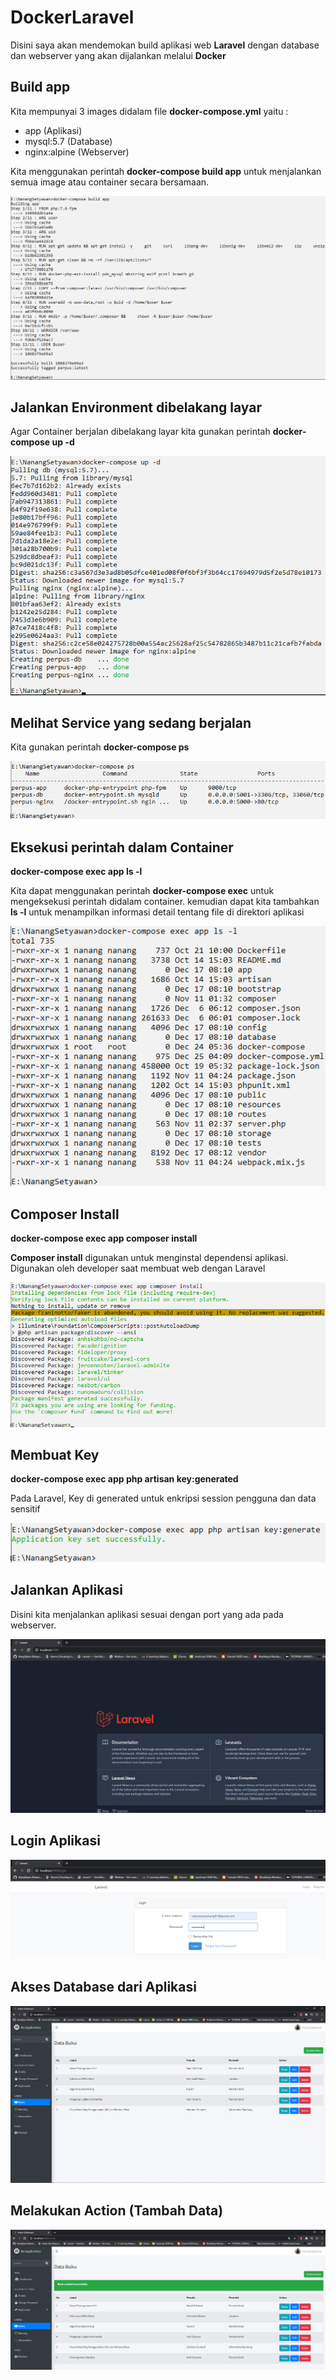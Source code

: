 # DockerLaravel

Disini saya akan mendemokan build aplikasi web <b>Laravel</b> dengan database dan webserver yang akan dijalankan melalui <b>Docker</b> 

## Build app

Kita mempunyai 3 images didalam file <b>docker-compose.yml</b> yaitu :
- app (Aplikasi)
- mysql:5.7 (Database)
- nginx:alpine (Webserver)

Kita menggunakan perintah <b>docker-compose build app</b> untuk menjalankan semua image atau container secara bersamaan.

![alt text](https://github.com/nangStywn/DockerLaravel/blob/master/Screenshot/1.png?raw=true)

## Jalankan Environment dibelakang layar

Agar Container berjalan dibelakang layar kita gunakan perintah <b>docker-compose up -d</b>

![alt text](https://github.com/nangStywn/DockerLaravel/blob/master/Screenshot/2.png?raw=true)

## Melihat Service yang sedang berjalan

Kita gunakan perintah <b>docker-compose ps</b>

![alt text](https://github.com/nangStywn/DockerLaravel/blob/master/Screenshot/3.png?raw=true)

## Eksekusi perintah dalam Container

<b>docker-compose exec app ls -l</b>

Kita dapat menggunakan perintah <b>docker-compose exec</b> untuk mengeksekusi perintah didalam container.  kemudian dapat kita tambahkan <b>ls -l</b> untuk menampilkan informasi detail tentang file di direktori aplikasi

![alt text](https://github.com/nangStywn/DockerLaravel/blob/master/Screenshot/4.png?raw=true)

## Composer Install

<b>docker-compose exec app composer install</b>

<b>Composer install</b> digunakan untuk menginstal dependensi aplikasi. Digunakan oleh developer saat membuat web dengan Laravel

![alt text](https://github.com/nangStywn/DockerLaravel/blob/master/Screenshot/5.png?raw=true)

## Membuat Key

<b>docker-compose exec app php artisan key:generated</b>

Pada Laravel, Key di generated untuk enkripsi session pengguna dan data sensitif

![alt text](https://github.com/nangStywn/DockerLaravel/blob/master/Screenshot/6.png?raw=true)

## Jalankan Aplikasi

Disini kita menjalankan aplikasi sesuai dengan port yang ada pada webserver.

![alt text](https://github.com/nangStywn/DockerLaravel/blob/master/Screenshot/7.png?raw=true)

## Login Aplikasi

![alt text](https://github.com/nangStywn/DockerLaravel/blob/master/Screenshot/8.png?raw=true)

## Akses Database dari Aplikasi

![alt text](https://github.com/nangStywn/DockerLaravel/blob/master/Screenshot/9.png?raw=true)

## Melakukan Action (Tambah Data)

![alt text](https://github.com/nangStywn/DockerLaravel/blob/master/Screenshot/10.png?raw=true)


